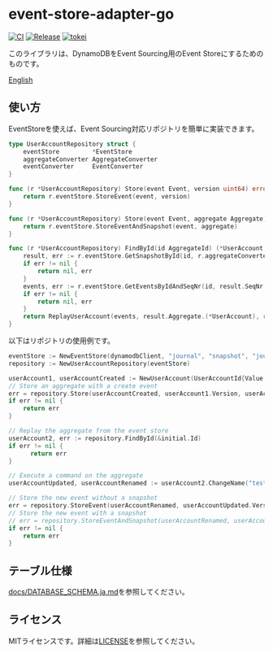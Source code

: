 # event-store-adapter-go

[![CI](https://github.com/j5ik2o/event-store-adapter-go/actions/workflows/ci.yml/badge.svg)](https://github.com/j5ik2o/event-store-adapter-go/actions/workflows/ci.yml)
[![Release](https://img.shields.io/github/v/release/j5ik2o/event-store-adapter-go.svg?style=flat-square)](https://github.com/j5ik2o/event-store-adapter-go/releases/latest)
[![tokei](https://tokei.rs/b1/github/j5ik2o/event-store-adapter-go)](https://github.com/XAMPPRocky/tokei)

このライブラリは、DynamoDBをEvent Sourcing用のEvent Storeにするためのものです。

[English](./README.md)

## 使い方

EventStoreを使えば、Event Sourcing対応リポジトリを簡単に実装できます。

```go
type UserAccountRepository struct {
    eventStore         *EventStore
    aggregateConverter AggregateConverter
    eventConverter     EventConverter
}

func (r *UserAccountRepository) Store(event Event, version uint64) error {
    return r.eventStore.StoreEvent(event, version)
}

func (r *UserAccountRepository) Store(event Event, aggregate Aggregate) error {
    return r.eventStore.StoreEventAndSnapshot(event, aggregate)
}

func (r *UserAccountRepository) FindById(id AggregateId) (*UserAccount, error) {
    result, err := r.eventStore.GetSnapshotById(id, r.aggregateConverter)
    if err != nil {
        return nil, err
    }
    events, err := r.eventStore.GetEventsByIdAndSeqNr(id, result.SeqNr, r.eventConverter)
    if err != nil {
        return nil, err
    }
    return ReplayUserAccount(events, result.Aggregate.(*UserAccount), result.Version), nil
}
```

以下はリポジトリの使用例です。

```go
eventStore := NewEventStore(dynamodbClient, "journal", "snapshot", "journal-aid-index", "snapshot-aid-index", 1)
repository := NewUserAccountRepository(eventStore)

userAccount1, userAccountCreated := NewUserAccount(UserAccountId{Value: "1"}, "test")
// Store an aggregate with a create event
err = repository.Store(userAccountCreated, userAccount1.Version, userAccount1)
if err != nil {
    return err
}

// Replay the aggregate from the event store
userAccount2, err := repository.FindById(&initial.Id)
if err != nil {
	  return err
}

// Execute a command on the aggregate
userAccountUpdated, userAccountRenamed := userAccount2.ChangeName("test2")

// Store the new event without a snapshot
err = repository.StoreEvent(userAccountRenamed, userAccountUpdated.Version)
// Store the new event with a snapshot
// err = repository.StoreEventAndSnapshot(userAccountRenamed, userAccountUpdated)
if err != nil {
    return err
}
```

## テーブル仕様

[docs/DATABASE_SCHEMA.ja.md](docs/DATABASE_SCHEMA.ja.md)を参照してください。

## ライセンス

MITライセンスです。詳細は[LICENSE](LICENSE)を参照してください。
